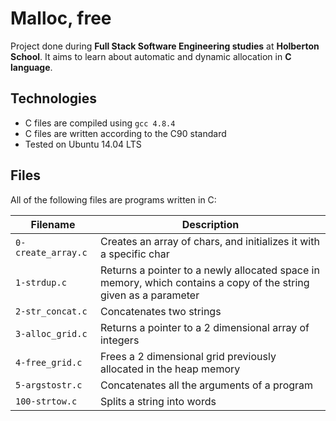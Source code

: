 # Malloc, free
Project done during **Full Stack Software Engineering studies** at **Holberton School**. It aims to learn about automatic and dynamic allocation in **C language**.

## Technologies
* C files are compiled using `gcc 4.8.4`
* C files are written according to the C90 standard
* Tested on Ubuntu 14.04 LTS

## Files
All of the following files are programs written in C:

| Filename | Description |
| -------- | ----------- |
| `0-create_array.c` | Creates an array of chars, and initializes it with a specific char |
| `1-strdup.c` | Returns a pointer to a newly allocated space in memory, which contains a copy of the string given as a parameter |
| `2-str_concat.c` | Concatenates two strings |
| `3-alloc_grid.c` | Returns a pointer to a 2 dimensional array of integers |
| `4-free_grid.c` | Frees a 2 dimensional grid previously allocated in the heap memory |
| `5-argstostr.c` | Concatenates all the arguments of a program |
| `100-strtow.c` | Splits a string into words |
